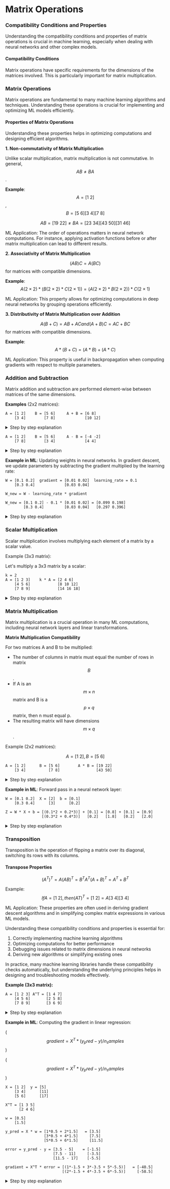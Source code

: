 # Matrix Operations

### Compatibility Conditions and Properties

Understanding the compatibility conditions and properties of matrix operations is crucial in machine learning, especially when dealing with neural networks and other complex models.

#### Compatibility Conditions

Matrix operations have specific requirements for the dimensions of the matrices involved. This is particularly important for matrix multiplication.

### Matrix Operations

Matrix operations are fundamental to many machine learning algorithms and techniques. Understanding these operations is crucial for implementing and optimizing ML models efficiently.

#### Properties of Matrix Operations

Understanding these properties helps in optimizing computations and designing efficient algorithms.

**1. Non-commutativity of Matrix Multiplication**

Unlike scalar multiplication, matrix multiplication is not commutative. In general, $$AB ≠ BA$$.

**Example**: $$A = [1\ 2]$$, $$B = [5\ 6] [3\ 4] [7\ 8]$$

$$AB = [19\ 22] ≠ BA = [23\ 34] [43\ 50] [31\ 46]$$

ML Application: The order of operations matters in neural network computations. For instance, applying activation functions before or after matrix multiplication can lead to different results.

**2. Associativity of Matrix Multiplication**

$$(AB)C = A(BC)$$ for matrices with compatible dimensions.

**Example**: $$A (2×2) * (B (2×2) * C (2×1)) = (A (2×2) * B (2×2)) * C (2×1)$$

ML Application: This property allows for optimizing computations in deep neural networks by grouping operations efficiently.

**3. Distributivity of Matrix Multiplication over Addition**

$$A(B + C) = AB + AC and (A + B)C = AC + BC$$ for matrices with compatible dimensions.

**Example**: $$A * (B + C) = (A * B) + (A * C)$$

ML Application: This property is useful in backpropagation when computing gradients with respect to multiple parameters.

### **Addition and Subtraction**

Matrix addition and subtraction are performed element-wise between matrices of the same dimensions.

**Examples** (2x2 matrices):

```
A = [1 2]    B = [5 6]     A + B = [6 8]
    [3 4]        [7 8]             [10 12]
```

<details>

<summary>Step by step explanation</summary>

Step 1: Add corresponding elements

* $$(1,1): 1 + 5 = 6$$
* $$(1,2): 2 + 6 = 8$$
* $$(2,1): 3 + 7 = 10$$
* $$(2,2): 4 + 8 = 12$$

Step 2: Write the result $$A + B = [6\ 8] [10\ 12]$$

</details>

```
A = [1 2]    B = [5 6]     A - B = [-4 -2]
    [7 8]        [3 4]             [4 4]
```

<details>

<summary>Step by step explanation</summary>

Step 1: Add corresponding elements

* $$(1,1): 1 - 5 = -4$$
* $$(1,2): 2 - 6 = -2$$
* $$(2,1): 7 - 3 = 4$$
* $$(2,2): 8 -4 = 4$$

Step 2: Write the result $$A - B = [-4\ -2] [4\ 4]$$

</details>

**Example in ML**: Updating weights in neural networks. In gradient descent, we update parameters by subtracting the gradient multiplied by the learning rate:

```
W = [0.1 0.2]  gradient = [0.01 0.02]  learning_rate = 0.1
    [0.3 0.4]             [0.03 0.04]

W_new = W - learning_rate * gradient

W_new = [0.1 0.2] - 0.1 * [0.01 0.02] = [0.099 0.198]
        [0.3 0.4]         [0.03 0.04]   [0.297 0.396]
```

<details>

<summary>Step by step explanation</summary>

Step 1: Multiply gradient by learning rate $$0.1 * [0.01\ 0.02] = [0.001\ 0.002] [0.03\ 0.04] [0.003\ 0.004]$$

Step 2: Subtract from $$W [0.1\ 0.2 ] - [0.001\ 0.002] = [0.099\ 0.198] [0.3\ 0.4 ] [0.003\ 0.004] [0.297\ 0.396]$$

</details>

### Scalar Multiplication

Scalar multiplication involves multiplying each element of a matrix by a scalar value.

Example (3x3 matrix):

Let's multiply a 3x3 matrix by a scalar:

```
k = 2
A = [1 2 3]    k * A = [2 4 6]
    [4 5 6]            [8 10 12]
    [7 8 9]            [14 16 18]
```

<details>

<summary>Step by step explanation</summary>

Step 1: Multiply each element by $$k$$

* $$(1,1): 2 * 1 = 2$$
* $$(1,2): 2 * 2 = 4$$
* $$(1,3): 2 * 3 = 6$$
* $$(2,1): 2 * 4 = 8$$
* $$(2,2): 2 * 5 = 10$$
* $$(2,3): 2 * 6 = 12$$
* $$(3,1): 2 * 7 = 14$$
* $$(3,2): 2 * 8 = 16$$
* $$(3,3): 2 * 9 = 18$$

Step 2: Write the result $$A = [2\ 4\ 6] [8\ 10\ 12] [14\ 16\ 18]$$

</details>

### Matrix Multiplication

Matrix multiplication is a crucial operation in many ML computations, including neural network layers and linear transformations.

**Matrix Multiplication Compatibility**

For two matrices A and B to be multiplied:

* The number of columns in matrix  must equal the number of rows in matrix $$B$$.
* If A is an $$m × n$$ matrix and B is a $$p × q$$ matrix, then n must equal p.
* The resulting matrix will have dimensions $$m × q$$.

Example (2x2 matrices):

$$A = [1\ 2], B = [5\ 6]$$&#x20;

```
A = [1 2]      B = [5 6]        A * B = [19 22]
    [3 4]          [7 8]                [43 50]
```

<details>

<summary>Step by step explanation</summary>

Step 1: Multiply row 1 of A with columns of B

* $$(1,1): (15) + (27) = 5 + 14 = 19$$
* $$(1,2): (16) + (28) = 6 + 16 = 22$$

Step 2: Multiply row 2 of A with columns of B

* $$(2,1): (35) + (47) = 15 + 28 = 43$$
* $$(2,2): (36) + (48) = 18 + 32 = 50$$

Step 3: Write the result $$AB = [19\ 22] [43\ 50]$$

</details>

**Example in ML**: Forward pass in a neural network layer:

```
W = [0.1 0.2]  X = [2]  b = [0.1]
    [0.3 0.4]      [3]      [0.2]

Z = W * X + b = [(0.1*2 + 0.2*3)] + [0.1] = [0.8] + [0.1] = [0.9]
                [(0.3*2 + 0.4*3)]   [0.2]   [1.8]   [0.2]   [2.0]
```

<details>

<summary>Step by step explanation</summary>

Step 1: Multiply $$W$$ and $$X [0.1 0.2] * [2] = [(0.12 + 0.23)] [0.3 0.4] [3] [(0.32 + 0.43)] = [0.2 + 0.6] = [0.8] [0.6 + 1.2] [1.8]$$

Step 2: Add bias b $$[0.8] + [0.1] = [0.9] [1.8] [0.2] [2.0]$$

</details>

### Transposition

Transposition is the operation of flipping a matrix over its diagonal, switching its rows with its columns.

#### **Transpose Properties**

$$(A^T)^T = A (AB)^T = B^T A^T (A + B)^T = A^T + B^T$$

Example: $$If A = [1\ 2], then (A{T})^T = [1\ 2] = A [3\ 4] [3\ 4]$$

ML Application: These properties are often used in deriving gradient descent algorithms and in simplifying complex matrix expressions in various ML models.

Understanding these compatibility conditions and properties is essential for:

1. Correctly implementing machine learning algorithms
2. Optimizing computations for better performance
3. Debugging issues related to matrix dimensions in neural networks
4. Deriving new algorithms or simplifying existing ones

In practice, many machine learning libraries handle these compatibility checks automatically, but understanding the underlying principles helps in designing and troubleshooting models effectively.

**Example (3x3 matrix):**

```
A = [1 2 3] A^T = [1 4 7] 
    [4 5 6]       [2 5 8] 
    [7 8 9]       [3 6 9]
```

<details>

<summary>Step by step explanation</summary>

Step 1: Swap rows and columns

* $$New (1,1) = Old (1,1): 1$$
* $$New (1,2) = Old (2,1): 4$$
* $$New (1,3) = Old (3,1): 7$$
* $$New (2,1) = Old (1,2): 2$$
* $$New (2,2) = Old (2,2): 5$$
* $$New (2,3) = Old (3,2): 8$$
* $$New (3,1) = Old (1,3): 3$$
* $$New (3,2) = Old (2,3): 6$$
* $$New (3,3) = Old (3,3): 9$$

Step 2: Write the result $$A^T = [1\ 4\ 7] [2\ 5\ 8] [3\ 6\ 9]$$

</details>

**Example in ML**: Computing the gradient in linear regression:

( $$gradient = X^T * (y_pred - y) / n_samples$$ )

( $$gradient = X^T * (y_pred - y) / n_samples$$)

```
X = [1 2]  y = [5]  
    [3 4]      [11]
    [5 6]      [17]

X^T = [1 3 5]
      [2 4 6]

w = [0.5]
    [1.5]

y_pred = X * w = [1*0.5 + 2*1.5]   = [3.5]
                 [3*0.5 + 4*1.5]     [7.5]
                 [5*0.5 + 6*1.5]     [11.5]

error = y_pred - y = [3.5 - 5]    = [-1.5]
                     [7.5 - 11]     [-3.5]
                     [11.5 - 17]    [-5.5]

gradient = X^T * error = [(1*-1.5 + 3*-3.5 + 5*-5.5)]   = [-40.5]
                         [(2*-1.5 + 4*-3.5 + 6*-5.5)]     [-58.5]
```

<details>

<summary>Step by step explanation</summary>

Step 1: Calculate error: $$(y_{pred} - y) [3.5] - [5] = [-1.5] [7.5] [11] [-3.5] [11.5] [17] [-5.5]$$

Step 2: Transpose $$X$$: $$X^T = [1\ 3\ 5] [2\ 4\ 6]$$

Step 3: Multiply $$X^T$$ by error: $$[1\ 3\ 5] * [-1.5] = [(1*-1.5 + 3*-3.5 + 5*-5.5)] [2\ 4\ 6] [-3.5] [(2*-1.5 + 4*-3.5 + 6*-5.5)] [-5.5] = [-40.5] [-58.5]$$

Step 4: Divide by $$n_{samples}$$ (3 in this case): $$[-40.5 / 3] = [-13.5] [-58.5 / 3] [-19.5]$$

This step-by-step breakdown illustrates how each matrix operation is performed and how it applies in machine learning contexts.

</details>
